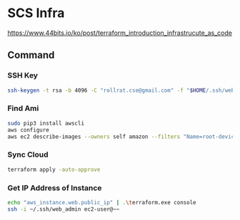 # SCS Infra

https://www.44bits.io/ko/post/terraform_introduction_infrastrucute_as_code

## Command

### SSH Key

```sh
ssh-keygen -t rsa -b 4096 -C "rollrat.cse@gmail.com" -f "$HOME/.ssh/web_admin" -N ""
```

### Find Ami

```sh
sudo pip3 install awscli
aws configure
aws ec2 describe-images --owners self amazon --filters "Name=root-device-type,Values=ebs"
```

### Sync Cloud

```sh
terraform apply -auto-approve
```

### Get IP Address of Instance

```sh
echo "aws_instance.web.public_ip" | .\terraform.exe console
ssh -i ~/.ssh/web_admin ec2-user@~~
```
